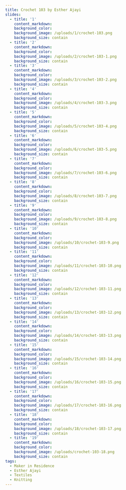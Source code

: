 ```yaml
---
title: Crochet 103 by Esther Ajayi
slides:
  - title: '1'
    content_markdown:
    background_color:
    background_image: /uploads/1/crochet-103.png
    background_size: contain
  - title: '2'
    content_markdown:
    background_color:
    background_image: /uploads/2/crochet-103-1.png
    background_size: contain
  - title: '3'
    content_markdown:
    background_color:
    background_image: /uploads/3/crochet-103-2.png
    background_size: contain
  - title: '4'
    content_markdown:
    background_color:
    background_image: /uploads/4/crochet-103-3.png
    background_size: contain
  - title: '5'
    content_markdown:
    background_color:
    background_image: /uploads/5/crochet-103-4.png
    background_size: contain
  - title: '6'
    content_markdown:
    background_color:
    background_image: /uploads/6/crochet-103-5.png
    background_size: contain
  - title: '7'
    content_markdown:
    background_color:
    background_image: /uploads/7/crochet-103-6.png
    background_size: contain
  - title: '8'
    content_markdown:
    background_color:
    background_image: /uploads/8/crochet-103-7.png
    background_size: contain
  - title: '9'
    content_markdown:
    background_color:
    background_image: /uploads/9/crochet-103-8.png
    background_size: contain
  - title: '10'
    content_markdown:
    background_color:
    background_image: /uploads/10/crochet-103-9.png
    background_size: contain
  - title: '11'
    content_markdown:
    background_color:
    background_image: /uploads/11/crochet-103-10.png
    background_size: contain
  - title: '12'
    content_markdown:
    background_color:
    background_image: /uploads/12/crochet-103-11.png
    background_size: contain
  - title: '13'
    content_markdown:
    background_color:
    background_image: /uploads/13/crochet-103-12.png
    background_size: contain
  - title: '14'
    content_markdown:
    background_color:
    background_image: /uploads/14/crochet-103-13.png
    background_size: contain
  - title: '15'
    content_markdown:
    background_color:
    background_image: /uploads/15/crochet-103-14.png
    background_size: contain
  - title: '16'
    content_markdown:
    background_color:
    background_image: /uploads/16/crochet-103-15.png
    background_size: contain
  - title: '17'
    content_markdown:
    background_color:
    background_image: /uploads/17/crochet-103-16.png
    background_size: contain
  - title: '18'
    content_markdown:
    background_color:
    background_image: /uploads/18/crochet-103-17.png
    background_size: contain
  - title: '19'
    content_markdown:
    background_color:
    background_image: /uploads/crochet-103-18.png
    background_size: contain
tags:
  - Maker in Residence
  - Esther Ajayi
  - Textiles
  - Knitting
---
```

